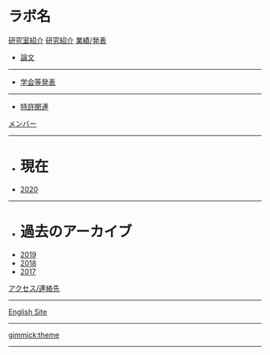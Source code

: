 # ラボ名

[研究室紹介](home.md)
[研究紹介](research.md)
[業績/発表]()

  * [論文](paper.md)
  - - - -
  * [学会等発表](presentation.md)
  - - - -
  * [特許関連](patent.md)
  
[メンバー]()
- - - -

  * # 現在
  * [2020](2020members.md)
  - - - -
  * # 過去のアーカイブ
  * [2019](2019members.md)
  * [2018](2018members.md)
  * [2017](2017members.md)
  
[アクセス/連絡先](access.md)
- - - -
[English Site](EnglishSiteLab.md)
- - - -
[gimmick:theme](slate)
- - - -

